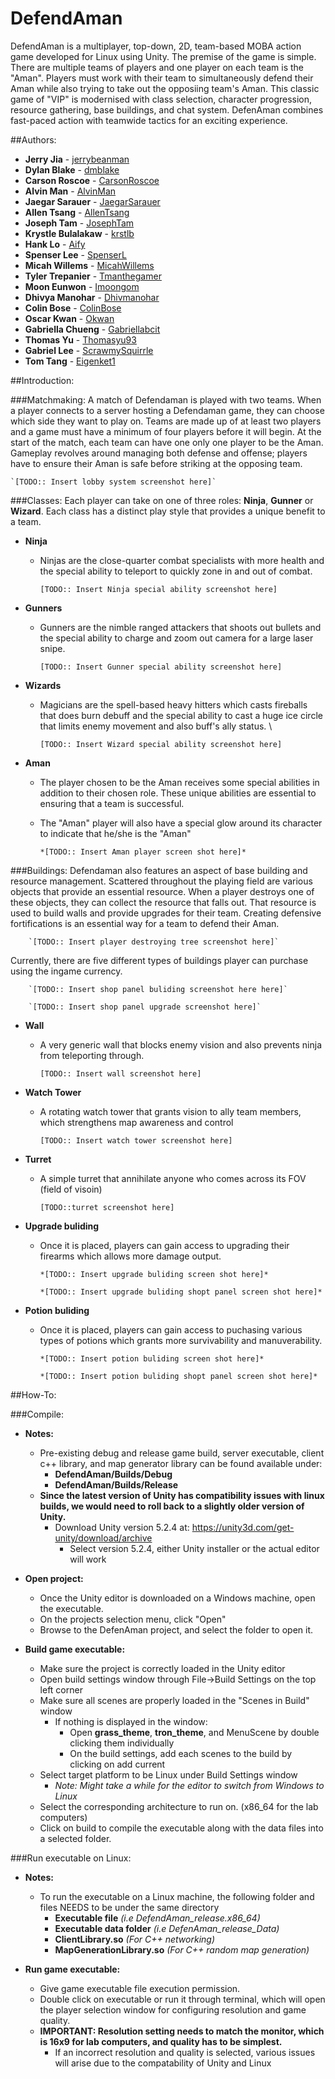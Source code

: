 # DefendAman

DefendAman is a multiplayer, top-down, 2D, team-based MOBA action game developed for Linux using Unity. The premise of the game is simple. There are multiple teams of players and one player on each team is the "Aman". Players must work with their team to simultaneously defend their Aman while also trying to take out the opposiing team's Aman. This classic game of "VIP" is modernised with class selection, character progression, resource gathering, base buildings, and chat system. DefenAman combines fast-paced action with teamwide tactics for an exciting experience.

##Authors:
* **Jerry Jia** - [jerrybeanman](https://github.com/jerrybeanman)
* **Dylan Blake** - [dmblake](https://github.com/dmblake)
* **Carson Roscoe** - [CarsonRoscoe](https://github.com/CarsonRoscoe)
* **Alvin Man** - [AlvinMan](https://github.com/alvinman)
* **Jaegar Sarauer** - [JaegarSarauer](https://github.com/JaegarSarauer)
* **Allen Tsang** - [AllenTsang](https://github.com/AllenTsang)
* **Joseph Tam** - [JosephTam](https://github.com/josephtam)
* **Krystle Bulalakaw** - [krstlb](https://github.com/krstlb)
* **Hank Lo** - [Aify](https://github.com/Aify)
* **Spenser Lee** - [SpenserL](https://github.com/SpenserL)
* **Micah Willems** - [MicahWillems](https://github.com/micahwillems)
* **Tyler Trepanier** - [Tmanthegamer](https://github.com/Tmanthegamer)
* **Moon Eunwon** - [Imoongom](https://github.com/imoongom)
* **Dhivya Manohar** - [Dhivmanohar](https://github.com/dhivmanohar)
* **Colin Bose** - [ColinBose](https://github.com/ColinBose)
* **Oscar Kwan** - [Okwan](https://github.com/okwan)
* **Gabriella Chueng** - [Gabriellabcit](https://github.com/gabriellabcit)
* **Thomas Yu** - [Thomasyu93](https://github.com/thomasyu93)
* **Gabriel Lee** - [ScrawmySquirrle](https://github.com/ScrawnySquirrel)
* **Tom Tang** - [Eigenket1](https://github.com/eigenket1)

##Introduction:

###Matchmaking:
A match of Defendaman is played with two teams. When a player connects to a server hosting a Defendaman game, they can choose which side they want to play on. Teams are made up of at least two players and a game must have a minimum of four players before it will begin. At the start of the match, each team can have one only one player to be the Aman. Gameplay revolves around managing both defense and offense; players have to ensure their Aman is safe before striking at the opposing team.
	
	`[TODO:: Insert lobby system screenshot here]`

###Classes:
Each player can take on one of three roles: **Ninja**, **Gunner** or **Wizard**. Each class has a distinct play style that provides a unique benefit to a team. 
- **Ninja**
	- Ninjas are the close-quarter combat specialists with more health and the special ability to teleport to quickly zone in and out of combat.
	
		`[TODO:: Insert Ninja special ability screenshot here]`


- **Gunners**
	- Gunners are the nimble ranged attackers that shoots out bullets and the special ability to charge and zoom out camera for a large laser snipe.
	
		`[TODO:: Insert Gunner special ability screenshot here]`
- **Wizards**
	- Magicians are the spell-based heavy hitters which casts fireballs that does burn debuff and the special ability to cast a huge ice circle that limits enemy movement and also buff's ally status. \
	
		`[TODO:: Insert Wizard special ability screenshot here]`

- **Aman**
	- The player chosen to be the Aman receives some special abilities in addition to their chosen role. These unique abilities are essential to ensuring that a team is successful. 
	- The "Aman" player will also have a special glow around its character to indicate that he/she is the "Aman"
	
		`*[TODO:: Insert Aman player screen shot here]*`

###Buildings:
Defendaman also features an aspect of base building and resource management. Scattered throughout the playing field are various objects that provide an essential resource. When a player destroys one of these objects, they can collect the resource that falls out. That resource is used to build walls and provide upgrades for their team. Creating defensive fortifications is an essential way for a team to defend their Aman.

		`[TODO:: Insert player destroying tree screenshot here]`

Currently, there are five different types of buildings player can purchase using the ingame currency. 

		`[TODO:: Insert shop panel buliding screenshot here here]`
		
		`[TODO:: Insert shop panel upgrade screenshot here]`

- **Wall**
	- A very generic wall that blocks enemy vision and also prevents ninja from teleporting through.
	
		`[TODO:: Insert wall screenshot here]`


- **Watch Tower**
	- A rotating watch tower that grants vision to ally team members, which strengthens map awareness and control
	
		`[TODO:: Insert watch tower screenshot here]`

- **Turret**
	- A simple turret that annihilate anyone who comes across its FOV (field of visoin)
	
		`[TODO::turret screenshot here]`

- **Upgrade buliding**
	- Once it is placed, players can gain access to upgrading their firearms which allows more damage output.
	
		`*[TODO:: Insert upgrade buliding screen shot here]*`
			
		`*[TODO:: Insert upgrade buliding shopt panel screen shot here]*`

- **Potion buliding**
	- Once it is placed, players can gain access to puchasing various types of potions which grants more survivability and manuverability.
	
		`*[TODO:: Insert potion buliding screen shot here]*`
			
		`*[TODO:: Insert potion buliding shopt panel screen shot here]*`

##How-To:

###Compile:
- **Notes:**
	- Pre-existing debug and release game build, server executable, client c++ library, 
	  and map generator library can be found available under:
		- **DefendAman/Builds/Debug** 
		- **DefendAman/Builds/Release**
	- **Since the latest version of Unity has compatibility issues with linux 
		builds, we would need to roll back to a slightly older version of
		Unity.**
		- Download Unity version 5.2.4 at: https://unity3d.com/get-unity/download/archive
			- Select version 5.2.4, either Unity installer or the actual editor will work

- **Open project:**
	- Once the Unity editor is downloaded on a Windows machine, open the executable.
	- On the projects selection menu, click "Open"
	- Browse to the DefenAman project, and select the folder to open it.

- **Build game executable:**
	- Make sure the project is correctly loaded in the Unity editor
	- Open build settings window through File->Build Settings on the top left corner
	- Make sure all scenes are properly loaded in the "Scenes in Build" window
		- If nothing is displayed in the window:
			- Open **grass_theme**, **tron_theme**, and MenuScene by double clicking them individually
			- On the build settings, add each scenes to the build by clicking on add current
	- Select target platform to be Linux under Build Settings window
		- *Note: Might take a while for the editor to switch from Windows to Linux*
	- Select the corresponding architecture to run on. (x86_64 for the lab computers)
	- Click on build to compile the executable along with the data files into a selected folder.


###Run executable on Linux:
- **Notes:**
	- To run the executable on a Linux machine, the following folder and files NEEDS to be 
		under the same directory
		- **Executable file** 		*(i.e DefendAman_release.x86_64)*
		- **Executable data folder** 	*(i.e DefenAman_release_Data)*
		- **ClientLibrary.so** 		*(For C++ networking)*
		- **MapGenerationLibrary.so** 	*(For C++ random map generation)*

- **Run game executable:**
	- Give game executable file execution permission.
	- Double click on executable or run it through terminal, which will open the player selection
	  window for configuring resolution and game quality.
	- **IMPORTANT: Resolution setting needs to match the monitor, which is 16x9 for lab computers, 
	   and quality has to be simplest.** 
		- If an incorrect resolution and quality is selected, various issues will arise due 
		  to the compatability of Unity and Linux
	 



